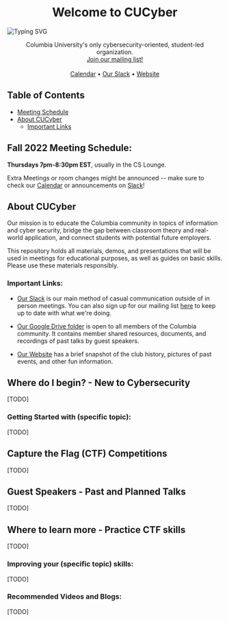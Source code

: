 

<!-- PROJECT HEADER -->
<br />
<p align="center">
  <h1 align="center">Welcome to CUCyber</h1>
  <img align="center" src="https://readme-typing-svg.herokuapp.com?font=Fira+Code&size=28&duration=2500&pause=1000&color=62A8E5&center=true&vCenter=true&width=1200&lines=Cyber+Security;Capture+The+Flag;Weekly+Meetings;Guest+Speakers" alt="Typing SVG"/>
  <br />
    <p align="center">
      Columbia University's only cybersecurity-oriented, student-led organization.
        <br />
        <a href="https://lists.cs.columbia.edu/mailman/listinfo/cucyber">Join our mailing list!</a>
        <br />
        <br />
        <a href="https://calendar.google.com/calendar/u/1?cid=Y29sdW1iaWEuZWR1XzZrNTVsMWMxcTg3MGlobnZncWtlNnQwMW5rQGdyb3VwLmNhbGVuZGFyLmdvb2dsZS5jb20">Calendar</a>
        •
        <a href="https://cucyber.slack.com/">Our Slack</a>
        •
        <a href="http://cucyber.cs.columbia.edu/">Website</a>
    </p>
</p>



<!-- TABLE OF CONTENTS -->
## Table of Contents

- [Meeting Schedule](#fall-2022-meeting-schedule)
- [About CUCyber](#about-cucyber)
  - [Important Links](#important-links)

<!--   W.I.P.

- [New to Security?](#where-do-i-begin---new-to-cybersecurity)
  - [Linux + Command Line Basics](#getting-started-with-specific-topic)
- [Capture the Flag (CTF) Competitions](#capture-the-flag-ctf-competitions) 

-->


## Fall 2022 Meeting Schedule:

**Thursdays 7pm-8:30pm EST**, usually in the CS Lounge.

Extra Meetings or room changes might be announced -- make sure to check our [Calendar](https://calendar.google.com/calendar/u/1?cid=Y29sdW1iaWEuZWR1XzZrNTVsMWMxcTg3MGlobnZncWtlNnQwMW5rQGdyb3VwLmNhbGVuZGFyLmdvb2dsZS5jb20) or announcements on [Slack](https://cucyber.slack.com/)!



<!-- ABOUT THE CLUB -->
## About CUCyber

Our mission is to educate the Columbia community in topics of information and cyber security, bridge the gap between classroom theory and real-world application, and connect students with potential future employers.

This repository holds all materials, demos, and presentations that will be used in meetings for educational purposes, as well as guides on basic skills. Please use these materials responsibly.


<!-- OUR RESOURCES -->
### Important Links:

- [Our Slack](https://cucyber.slack.com/) is our main method of casual communication outside of in person meetings. You can also sign up for our mailing list [here](https://lists.cs.columbia.edu/mailman/listinfo/cucyber) to keep up to date with what we're doing.

- [Our Google Drive folder](https://drive.google.com/drive/folders/1dbUg6A-GD_OM-7ti36nSDwGdcav5xI1E?usp=sharing) is open to all members of the Columbia community. It contains member shared resources, documents, and recordings of past talks by guest speakers. 

- [Our Website](https://cucyber.cs.columbia.edu/) has a brief snapshot of the club history, pictures of past events, and other fun information.

<!-- W.I.P -->

  <!-- GETTING STARTED WITH SECURITY -->

  ## Where do I begin? - New to Cybersecurity

  <!-- Short paragraph on what cybersecurity is, red team vs blue team, signing up for picoctf, knowing where to start and what CS skill level you're at, past resources for beginners -->
  [TODO]

  ### Getting Started with (specific topic):

  <!-- 

  Some ideas: 

        Git tutorial, linux tutorial, security concepts, basic crypto, basic web exploitation, basic reverse engineering, basic forensics, basic binary exploitation, ... 
        
  -->
  [TODO]

  ## Capture the Flag (CTF) Competitions

  <!-- Include past history, future planned CTFs, what CTFs are, etc. -->
  [TODO]

  ## Guest Speakers - Past and Planned Talks

  <!-- Add calendar/table of all guest speakers and maybe the background of the speakers. Emphasize the dates of future speakers. -->
  [TODO]

  ## Where to learn more - Practice CTF skills

  <!-- Links to sites, our past weekly challenges + CTF problems -->
  [TODO]

  ### Improving your (specific topic) skills:

  <!-- For more advanced topics that aren't included in the "getting started with" section -->
  [TODO]

  ### Recommended Videos and Blogs:

  <!-- Youtube videos, lectures, talks, blogs to help improve skills -->
  [TODO]